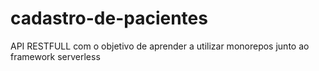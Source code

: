# cadastro-de-pacientes
API RESTFULL com o objetivo de aprender a utilizar monorepos junto ao framework serverless
